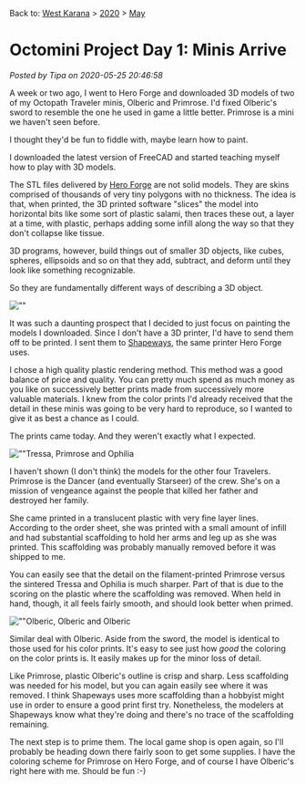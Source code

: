 Back to: [West Karana](/posts/westkarana.md) > [2020](/posts/2020/westkarana.md) > [May](./westkarana.md)
# Octomini Project Day 1: Minis Arrive

*Posted by Tipa on 2020-05-25 20:46:58*


A week or two ago, I went to Hero Forge and downloaded 3D models of two of my Octopath Traveler minis, Olberic and Primrose. I'd fixed Olberic's sword to resemble the one he used in game a little better. Primrose is a mini we haven't seen before.



I thought they'd be fun to fiddle with, maybe learn how to paint.



I downloaded the latest version of FreeCAD and started teaching myself how to play with 3D models.



The STL files delivered by [Hero Forge](\"https://www.heroforge.com/\") are not solid models. They are skins comprised of thousands of very tiny polygons with no thickness. The idea is that, when printed, the 3D printed software \"slices\" the model into horizontal bits like some sort of plastic salami, then traces these out, a layer at a time, with plastic, perhaps adding some infill along the way so that they don't collapse like tissue.



3D programs, however, build things out of smaller 3D objects, like cubes, spheres, ellipsoids and so on that they add, subtract, and deform until they look like something recognizable.



So they are fundamentally different ways of describing a 3D object.



![\"\"](\"https://chasingdings.com/wp-content/uploads/2020/05/shapeways.jpg\")

It was such a daunting prospect that I decided to just focus on painting the models I downloaded. Since I don't have a 3D printer, I'd have to send them off to be printed. I sent them to [Shapeways](\"https://www.shapeways.com/\"), the same printer Hero Forge uses.



I chose a high quality plastic rendering method. This method was a good balance of price and quality. You can pretty much spend as much money as you like on successively better prints made from successively more valuable materials. I knew from the color prints I'd already received that the detail in these minis was going to be very hard to reproduce, so I wanted to give it as best a chance as I could.



The prints came today. And they weren't exactly what I expected.



![\"\"](\"https://chasingdings.com/wp-content/uploads/2020/05/1-primrose.jpg\")Tressa, Primrose and Ophilia

I haven't shown (I don't think) the models for the other four Travelers. Primrose is the Dancer (and eventually Starseer) of the crew. She's on a mission of vengeance against the people that killed her father and destroyed her family.



She came printed in a translucent plastic with very fine layer lines. According to the order sheet, she was printed with a small amount of infill and had substantial scaffolding to hold her arms and leg up as she was printed. This scaffolding was probably manually removed before it was shipped to me.



You can easily see that the detail on the filament-printed Primrose versus the sintered Tressa and Ophilia is much sharper. Part of that is due to the scoring on the plastic where the scaffolding was removed. When held in hand, though, it all feels fairly smooth, and should look better when primed.



![\"\"](\"https://chasingdings.com/wp-content/uploads/2020/05/1-olberic-2.jpg\")Olberic, Olberic and Olberic

Similar deal with Olberic. Aside from the sword, the model is identical to those used for his color prints. It's easy to see just how *good* the coloring on the color prints is. It easily makes up for the minor loss of detail.



Like Primrose, plastic Olberic's outline is crisp and sharp. Less scaffolding was needed for his model, but you can again easily see where it was removed. I think Shapeways uses more scaffolding than a hobbyist might use in order to ensure a good print first try. Nonetheless, the modelers at Shapeways know what they're doing and there's no trace of the scaffolding remaining.



The next step is to prime them. The local game shop is open again, so I'll probably be heading down there fairly soon to get some supplies. I have the coloring scheme for Primrose on Hero Forge, and of course I have Olberic's right here with me. Should be fun :-)





